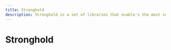 ```yaml
---
title: Stronghold
description: Stronghold is a set of libraries that enable's the most secure software solution to store secrets with IOTA.
---
```



# Stronghold
